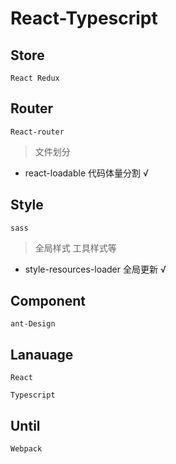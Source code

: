 # React-Typescript

## Store
```
React Redux
```

## Router
```
React-router
```
> 文件划分
- react-loadable 代码体量分割 √

## Style
```
sass
```
> 全局样式 工具样式等
- style-resources-loader 全局更新 √
## Component
```
ant-Design
```

## Lanauage
```
React

Typescript
```

## Until
```
Webpack
```
